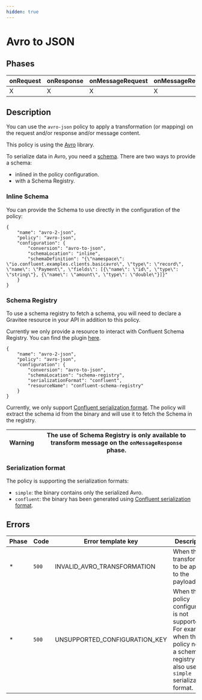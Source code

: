 ```yaml
---
hidden: true
---
```


# Avro to JSON

## Phases <a href="#user-content-phases" id="user-content-phases"></a>

| onRequest | onResponse | onMessageRequest | onMessageResponse |
| --------- | ---------- | ---------------- | ----------------- |
| X         | X          | X                | X                 |

## Description <a href="#user-content-description" id="user-content-description"></a>

You can use the `avro-json` policy to apply a transformation (or mapping) on the request and/or response and/or message content.

This policy is using the [Avro](https://avro.apache.org/docs/1.11.1/) library.

To serialize data in Avro, you need a [schema](https://avro.apache.org/docs/1.11.1/#schemas). There are two ways to provide a schema:

* inlined in the policy configuration.
* with a Schema Registry.

### Inline Schema <a href="#user-content-inline-schema" id="user-content-inline-schema"></a>

You can provide the Schema to use directly in the configuration of the policy:

```
{
    "name": "avro-2-json",
    "policy": "avro-json",
    "configuration": {
        "conversion": "avro-to-json",
        "schemaLocation": "inline",
        "schemaDefinition": "{\"namespace\": \"io.confluent.examples.clients.basicavro\", \"type\": \"record\", \"name\": \"Payment\", \"fields\": [{\"name\": \"id\", \"type\": \"string\"}, {\"name\": \"amount\", \"type\": \"double\"}]}"
    }
}
```

### Schema Registry <a href="#user-content-schema-registry" id="user-content-schema-registry"></a>

To use a schema registry to fetch a schema, you will need to declare a Gravitee resource in your API in addition to this policy.

Currently we only provide a resource to interact with Confluent Schema Registry. You can find the plugin [here](https://download.gravitee.io/#graviteeio-ee/apim/plugins/resources/gravitee-resource-schema-registry-confluent/).

```
{
    "name": "avro-2-json",
    "policy": "avro-json",
    "configuration": {
        "conversion": "avro-to-json",
        "schemaLocation": "schema-registry",
        "serializationFormat": "confluent",
        "resourceName": "confluent-schema-registry"
    }
}
```

Currently, we only support [Confluent serialization format](https://docs.confluent.io/platform/current/schema-registry/serdes-develop/index.html#wire-format). The policy will extract the schema id from the binary and will use it to fetch the Schema in the registry.

| Warning | The use of Schema Registry is only available to transform message on the `onMessageResponse` phase. |
| ------- | --------------------------------------------------------------------------------------------------- |

### Serialization format <a href="#user-content-serialization-format" id="user-content-serialization-format"></a>

The policy is supporting the serialization formats:

* `simple`: the binary contains only the serialized Avro.
* `confluent`: the binary has been generated using [Confluent serialization format](https://docs.confluent.io/platform/current/schema-registry/serdes-develop/index.html#wire-format).

## Errors <a href="#user-content-errors" id="user-content-errors"></a>

| Phase | Code  | Error template key              | Description                                                                                                                                          |
| ----- | ----- | ------------------------------- | ---------------------------------------------------------------------------------------------------------------------------------------------------- |
| \*    | `500` | INVALID\_AVRO\_TRANSFORMATION   | When the transform fail to be applied to the payload.                                                                                                |
| \*    | `500` | UNSUPPORTED\_CONFIGURATION\_KEY | When the policy configuration is not supported. For example, when the policy needs a schema registry but also use the `simple` serialization format. |
